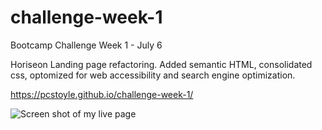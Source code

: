 # challenge-week-1
Bootcamp Challenge Week 1 - July 6

Horiseon Landing page refactoring. Added semantic HTML, consolidated css, optomized for web accessibility and search engine optimization. 

https://pcstoyle.github.io/challenge-week-1/

![Screen shot of my live page](/challenge-week-1/assets/pcstoyle.github.io_challenge-week-1_.png)